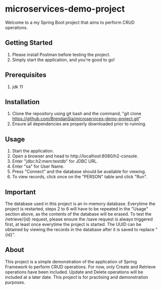 # microservices-demo-project
Welcome to a my Spring Boot project that aims to perform CRUD operations.

## Getting Started
1. Please install Postman before testing the project.
2. Simply start the application, and you're good to go!

## Prerequisites
1. jdk 11

## Installation
1. Clone the repository using git bash and the command, "git clone https://github.com/BrendanSia/microservices-demo-project.git"
2. Ensure all dependencies are properly downloaded prior to running.

## Usage
1. Start the application.
2. Open a browser and head to http://localhost:8080/h2-console.
3. Enter "jdbc:h2:mem:testdb" for JDBC URL.
4. Enter "sa" for User Name.
5. Press "Connect" and the database should be available for viewing.
6. To view records, click once on the "PERSON" table and click "Run".

## Important
The database used in this project is an in-memory database. Everytime the project is restarted, steps 2 to 6 will have to be repeated in the "Usage" section above, as the contents of the database will be erased. 
To test the /retrieve/{id} request, please ensure the /save request is always triggered first, at least once everytime the project is started. The UUID can be obtained by viewing the records in the database after it is saved to replace "{id}".

## About
This project is a simple demonstration of the application of Spring Framework to perform CRUD operations. For now, only Create and Retrieve operations have been included. Update and Delete operations will be included at a later date. This project is for practising and demonstration purposes.
